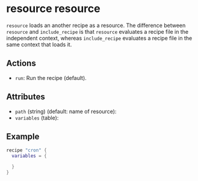 # resource resource

`resource` loads an another recipe as a resource. 
The difference between `resource` and `include_recipe` is that
`resource` evaluates a recipe file in the independent context, whereas
`include_recipe` evaluates a recipe file in the same context that loads it.

## Actions

* `run`: Run the recipe (default).

## Attributes

* `path` (string) (default: name of resource):
* `variables` (table):

## Example

```lua
recipe "cron" {
  variables = {

  }
}
```
